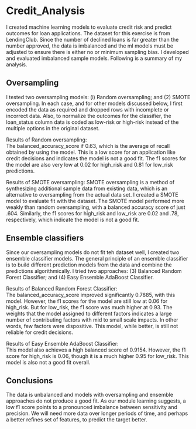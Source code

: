 # Credit_Analysis  

I created machine learning models to evaluate credit risk and predict outcomes for loan applications. The dataset for this exercise is from LendingClub. Since the number of declined loans is far greater than the number approved, the data is imbalanced and the ml models must be adjusted to ensure there is either no or minimum sampling bias. I developed and evaluated imbalanced sample models. Following is a summary of my analysis.  

## Oversampling
I tested two oversampling models: (i) Random oversampling; and (2) SMOTE oversampling. In each case, and for other models discussed below, I first encoded the data as required and dropped rows with incomplete or incorrect data. Also, to normalize the outcomes for the classifier, the loan_status column data is coded as low-risk or high-risk instead of the multiple options in the original dataset.

Results of Random oversampling:  
The balanced_accuracy_score if 0.63, which is the average of recall obtained by using the model. This is a low score for an application like credit decisions and indicates the model is not a good fit. The f1 scores for the model are also very low at 0.02 for high_risk and 0.81 for low_risk predictions.

Results of SMOTE oversampling:
SMOTE oversampling is a method of synthesizing additional sample data from existing data, which is an alternative to oversampling from the actual data set. I created a SMOTE model to evaluate fit with the dataset. The SMOTE model performed more weakly than random oversampling, with a balanced accuracy score of just .604. Similarly, the f1 scores for high_risk and low_risk are 0.02 and .78, respectively, which indicate the model is not a good fit.  

## Ensemble classifiers  
Since our oversampling models do not fit teh dataset well, I created two ensemble classifier models. The general principle of an ensemble classifier is to build different prediction models from the data and combine the predictions algorithmically. I tried two approaches: (3) Balanced Random Forest Classifier; and (4) Easy Ensemble AdaBoost Classifier.

Results of Balanced Random Forest Classifier:  
The balanced_accuracy_score improved significantly 0.7885, with this model. However, the f1 scores for the model are still low at 0.06 for high_risk. But for low_risk, the f1 score was much higher at 0.93. The weights that the model assigned to different factors indicates a large number of contributing factors with mid to small scale impacts. In other words, few factors were dispositive. This model, while better, is still not reliable for credit decisions.  

Results of Easy Ensemble AdaBoost Classifier:  
This model also achieves a high balanced score of 0.9154. However, the f1 score for high_risk is 0.06, though it is a much higher 0.95 for low_risk. This model is also not a good fit overall.

## Conclusions  
The data is unbalanced and models with oversampling and ensemble approaches do not produce a good fit. As our module learning suggests, a low f1 score points to a pronounced imbalance between sensitivity and precision. We will need more data over longer periods of time, and perhaps a better refines set of features, to predict the target better.
